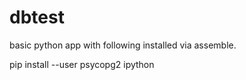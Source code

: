 # dbtest

basic python app with following installed via assemble.

pip install --user psycopg2 ipython

